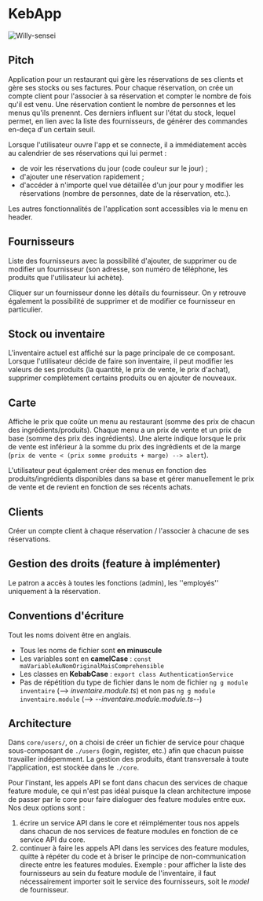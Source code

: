 # KebApp                                                  
![Willy-sensei](https://course.oc-static.com/courses/4668271/4668271_teaser_picture_1532326491.jpg)

## Pitch
Application pour un restaurant qui gère les réservations de ses clients et gère ses stocks ou ses factures. Pour chaque réservation, on crée un compte client pour l'associer à sa réservation et compter le nombre de fois qu'il est venu. Une réservation contient le nombre de personnes et les menus qu'ils prenennt. Ces derniers influent sur l'état du stock, lequel permet, en lien avec la liste des fournisseurs, de générer des commandes en-deça d'un certain seuil.

Lorsque l'utilisateur ouvre l'app et se connecte, il a immédiatement accès au calendrier de ses réservations qui lui permet :
- de voir les réservations du jour (code couleur sur le jour) ;
- d'ajouter une réservation rapidement ;
- d'accéder à n'importe quel vue détaillée d'un jour pour y modifier les réservations (nombre de personnes, date de la réservation, etc.).

Les autres fonctionnalités de l'application sont accessibles via le menu en header.

## Fournisseurs
Liste des fournisseurs avec la possibilité d'ajouter, de supprimer ou de modifier un fournisseur (son adresse, son numéro de téléphone, les produits que l'utilisateur lui achète).

Cliquer sur un fournisseur donne les détails du fournisseur. On y retrouve également la possibilité de supprimer et de modifier ce fournisseur en particulier.

## Stock ou inventaire

L'inventaire actuel est affiché sur la page principale de ce composant. Lorsque l'utilisateur  décide de faire son inventaire, il peut modifier les valeurs de ses produits (la quantité, le prix de vente, le prix d'achat), supprimer complètement certains produits ou en ajouter de nouveaux.

## Carte

Affiche le prix que coûte un menu au restaurant (somme des prix de chacun des ingrédients/produits). Chaque menu a un prix de vente et un prix de base (somme des prix des ingrédients). Une alerte indique lorsque le prix de vente est inférieur à la somme du prix des ingrédients et de la marge (`prix de vente < (prix somme produits + marge) --> alert`). 

L'utilisateur peut également créer des menus en fonction des produits/ingrédients disponibles dans sa base et gérer manuellement le prix de vente et de revient en fonction de ses récents achats.

## Clients
Créer un compte client à chaque réservation / l'associer à chacune de ses réservations. 

## Gestion des droits (feature à implémenter)
Le patron a accès à toutes les fonctions (admin), les ''employés'' uniquement à la réservation.

## Conventions d'écriture
Tout les noms doivent être en anglais.

- Tous les noms de fichier sont **en minuscule**
- Les variables sont en **camelCase** : `const maVariableAuNomOriginalMaisComprehensible`
- Les classes en **KebabCase** : `export class AuthenticationService`
- Pas de répétition du type de fichier dans le nom de fichier `ng g module inventaire` (--> *inventaire.module.ts*) et non pas `ng g module inventaire.module` (--> --*inventaire.module.module.ts*--)

## Architecture
Dans `core/users/`, on a choisi de créer un fichier de service pour chaque sous-composant de `./users` (login, register, etc.) afin que chacun puisse travailler indépemment. 
La gestion des produits, étant transversale à toute l'application, est stockée dans le `./core`.

Pour l'instant, les appels API se font dans chacun des services de chaque feature module, ce qui n'est pas idéal puisque la clean architecture impose de passer par le core pour faire dialoguer des feature modules entre eux. Nos deux options sont : 

1. écrire un service API dans le core et réimplémenter tous nos appels dans chacun de nos services de feature modules en fonction de ce service API du core. 
2. continuer à faire les appels API dans les services des feature modules, quitte à répéter du code et à briser le principe de non-communication directe entre les features modules. Exemple : pour afficher la liste des fournisseurs au sein du feature module de l'inventaire, il faut nécessairement importer soit le service des fournisseurs, soit le *model* de fournisseur.
